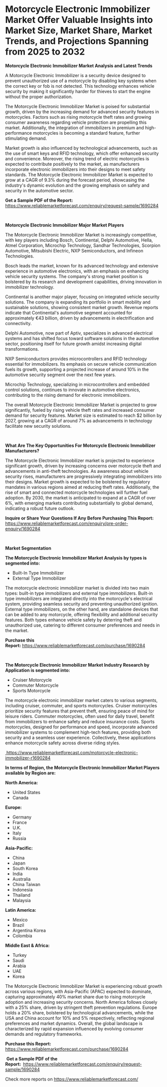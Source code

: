 <p><h1>Motorcycle Electronic Immobilizer Market Offer Valuable Insights into Market Size, Market Share, Market Trends, and Projections Spanning from 2025 to 2032</h1></p><p><strong>Motorcycle Electronic Immobilizer Market Analysis and Latest Trends</strong></p>
<p><p>A Motorcycle Electronic Immobilizer is a security device designed to prevent unauthorized use of a motorcycle by disabling key systems when the correct key or fob is not detected. This technology enhances vehicle security by making it significantly harder for thieves to start the engine without the proper authorization.</p><p>The Motorcycle Electronic Immobilizer Market is poised for substantial growth, driven by the increasing demand for advanced security features in motorcycles. Factors such as rising motorcycle theft rates and growing consumer awareness regarding vehicle protection are propelling this market. Additionally, the integration of immobilizers in premium and high-performance motorcycles is becoming a standard feature, further stimulating demand.</p><p>Market growth is also influenced by technological advancements, such as the use of smart keys and RFID technology, which offer enhanced security and convenience. Moreover, the rising trend of electric motorcycles is expected to contribute positively to the market, as manufacturers incorporate electronic immobilizers into their designs to meet safety standards. The Motorcycle Electronic Immobilizer Market is expected to grow at a CAGR of 9.3% during the forecast period, showcasing the industry's dynamic evolution and the growing emphasis on safety and security in the automotive sector.</p></p>
<p><strong>Get a Sample PDF of the Report:&nbsp;</strong> <a href="https://www.reliablemarketforecast.com/enquiry/request-sample/1690284?utm_campaign=2781&utm_medium=2&utm_source=Github&utm_content=ia&utm_term=26032025&utm_id=motorcycle-electronic-immobilizer">https://www.reliablemarketforecast.com/enquiry/request-sample/1690284</a></p>
<p>&nbsp;</p>
<p><strong>Motorcycle Electronic Immobilizer Major Market Players</strong></p>
<p><p>The Motorcycle Electronic Immobilizer Market is increasingly competitive, with key players including Bosch, Continental, Delphi Automotive, Hella, Atmel Corporation, Microchip Technology, Sandhar Technologies, Scorpion Automotive, Mitsubishi Electric, NXP Semiconductors, and Infineon Technologies. </p><p>Bosch leads the market, known for its advanced technology and extensive experience in automotive electronics, with an emphasis on enhancing vehicle security systems. The company's strong market position is bolstered by its research and development capabilities, driving innovation in immobilizer technology. </p><p>Continental is another major player, focusing on integrated vehicle security solutions. The company is expanding its portfolio in smart mobility and sustainable solutions, showing consistent market growth. Revenue reports indicate that Continental's automotive segment accounted for approximately €43 billion, driven by advancements in electrification and connectivity.</p><p>Delphi Automotive, now part of Aptiv, specializes in advanced electrical systems and has shifted focus toward software solutions in the automotive sector, positioning itself for future growth amidst increasing digital transformations.</p><p>NXP Semiconductors provides microcontrollers and RFID technology essential for immobilizers. Its emphasis on secure vehicle communication fuels its growth, supporting a projected increase of around 10% in the automotive security segment over the next few years. </p><p>Microchip Technology, specializing in microcontrollers and embedded control solutions, continues to innovate in automotive electronics, contributing to the rising demand for electronic immobilizers.</p><p>The overall Motorcycle Electronic Immobilizer Market is projected to grow significantly, fueled by rising vehicle theft rates and increased consumer demand for security features. Market size is estimated to reach $2 billion by 2027, growing at a CAGR of around 7% as advancements in technology facilitate new security solutions.</p></p>
<p>&nbsp;</p>
<p><strong>What Are The Key Opportunities For Motorcycle Electronic Immobilizer Manufacturers?</strong></p>
<p><p>The Motorcycle Electronic Immobilizer market is projected to experience significant growth, driven by increasing concerns over motorcycle theft and advancements in anti-theft technologies. As awareness about vehicle security rises, manufacturers are progressively integrating immobilizers into their designs. Market growth is expected to be bolstered by regulatory mandates in various regions aimed at reducing theft rates. Additionally, the rise of smart and connected motorcycle technologies will further fuel adoption. By 2030, the market is anticipated to expand at a CAGR of over 6%, with emerging markets contributing substantially to global demand, indicating a robust future outlook.</p></p>
<p><strong>Inquire or Share Your Questions If Any Before Purchasing This Report:</strong> <a href="https://www.reliablemarketforecast.com/enquiry/pre-order-enquiry/1690284?utm_campaign=2781&utm_medium=2&utm_source=Github&utm_content=ia&utm_term=26032025&utm_id=motorcycle-electronic-immobilizer">https://www.reliablemarketforecast.com/enquiry/pre-order-enquiry/1690284</a></p>
<p>&nbsp;</p>
<p><strong>Market Segmentation</strong></p>
<p><strong>The Motorcycle Electronic Immobilizer Market Analysis by types is segmented into:</strong></p>
<p><ul><li>Built-In Type Immobilizer</li><li>External Type Immobilizer</li></ul></p>
<p><p>The motorcycle electronic immobilizer market is divided into two main types: built-in type immobilizers and external type immobilizers. Built-in type immobilizers are integrated directly into the motorcycle's electrical system, providing seamless security and preventing unauthorized ignition. External type immobilizers, on the other hand, are standalone devices that can be added to any motorcycle, offering flexibility and additional security features. Both types enhance vehicle safety by deterring theft and unauthorized use, catering to different consumer preferences and needs in the market.</p></p>
<p><strong>Purchase this Report:&nbsp;</strong><a href="https://www.reliablemarketforecast.com/purchase/1690284?utm_campaign=2781&utm_medium=2&utm_source=Github&utm_content=ia&utm_term=26032025&utm_id=motorcycle-electronic-immobilizer">https://www.reliablemarketforecast.com/purchase/1690284</a></p>
<p>&nbsp;</p>
<p><strong>The Motorcycle Electronic Immobilizer Market Industry Research by Application is segmented into:</strong></p>
<p><ul><li>Cruiser Motorcycle</li><li>Commuter Motorcycle</li><li>Sports Motorcycle</li></ul></p>
<p><p>The motorcycle electronic immobilizer market caters to various segments, including cruiser, commuter, and sports motorcycles. Cruiser motorcycles prioritize security features that prevent theft, ensuring peace of mind for leisure riders. Commuter motorcycles, often used for daily travel, benefit from immobilizers to enhance safety and reduce insurance costs. Sports motorcycles, designed for performance and speed, incorporate advanced immobilizer systems to complement high-tech features, providing both security and a seamless user experience. Collectively, these applications enhance motorcycle safety across diverse riding styles.</p></p>
<p><a href="https://www.reliablemarketforecast.com/motorcycle-electronic-immobilizer-r1690284?utm_campaign=2781&utm_medium=2&utm_source=Github&utm_content=ia&utm_term=26032025&utm_id=motorcycle-electronic-immobilizer">&nbsp;https://www.reliablemarketforecast.com/motorcycle-electronic-immobilizer-r1690284</a></p>
<p><strong>In terms of Region, the Motorcycle Electronic Immobilizer Market Players available by Region are:</strong></p>
<p>
    <p> <strong> North America: </strong>
        <ul>
            <li>United States</li>
            <li>Canada</li>
        </ul>
        </p> 
    <p> <strong> Europe: </strong>
        <ul>
            <li>Germany</li>
            <li>France</li>
            <li>U.K.</li>
            <li>Italy</li>
            <li>Russia</li>
        </ul>
        </p> 
    <p> <strong> Asia-Pacific: </strong>
        <ul>
            <li>China</li>
            <li>Japan</li>
            <li>South Korea</li>
            <li>India</li>
            <li>Australia</li>
            <li>China Taiwan</li>
            <li>Indonesia</li>
            <li>Thailand</li>
            <li>Malaysia</li>
        </ul>
        </p> 
    <p> <strong> Latin America: </strong>
        <ul>
            <li>Mexico</li>
            <li>Brazil</li>
            <li>Argentina Korea</li>
            <li>Colombia</li>
        </ul>
        </p> 
    <p> <strong> Middle East & Africa: </strong>
        <ul>
            <li>Turkey</li>
            <li>Saudi</li>
            <li>Arabia</li>
            <li>UAE</li>
            <li>Korea</li>
        </ul>
    </p>
    </p>
<p><p>The Motorcycle Electronic Immobilizer Market is experiencing robust growth across various regions, with Asia-Pacific (APAC) expected to dominate, capturing approximately 40% market share due to rising motorcycle adoption and increasing security concerns. North America follows closely with a 25% share, driven by stringent theft prevention regulations. Europe holds a 20% share, bolstered by technological advancements, while the USA and China account for 10% and 5% respectively, reflecting regional preferences and market dynamics. Overall, the global landscape is characterized by rapid expansion influenced by evolving consumer demands and regulatory frameworks.</p></p>
<p><strong>Purchase this Report: </strong><a href="https://www.reliablemarketforecast.com/purchase/1690284?utm_campaign=2781&utm_medium=2&utm_source=Github&utm_content=ia&utm_term=26032025&utm_id=motorcycle-electronic-immobilizer">https://www.reliablemarketforecast.com/purchase/1690284</a></p>
<p>&nbsp;<strong>Get a Sample PDF of the Report:&nbsp;&nbsp;</strong><a href="https://www.reliablemarketforecast.com/enquiry/request-sample/1690284?utm_campaign=2781&utm_medium=2&utm_source=Github&utm_content=ia&utm_term=26032025&utm_id=motorcycle-electronic-immobilizer">https://www.reliablemarketforecast.com/enquiry/request-sample/1690284</a></p>
<p><strong></strong></p>
<p>Check more reports on <a href="https://www.reliablemarketforecast.com/?utm_campaign=2781&utm_medium=2&utm_source=Github&utm_content=ia&utm_term=26032025&utm_id=motorcycle-electronic-immobilizer">https://www.reliablemarketforecast.com/</a></p>